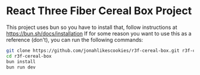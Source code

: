 # React Three Fiber Cereal Box Project

This project uses bun so you have to install that, follow instructions at https://bun.sh/docs/installation
If for some reason you want to use this as a reference (don't), you can run the following commands:

```bash
git clone https://github.com/jonahlikescookies/r3f-cereal-box.git r3f-cereal-box
cd r3f-cereal-box
bun install
bun run dev
```
